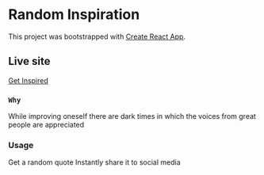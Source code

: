 # Random Inspiration

This project was bootstrapped with [Create React App](https://github.com/facebook/create-react-app).

## Live site

[Get Inspired](https://random-inspiration.netöify.app)

### `Why`

While improving oneself there are dark times in which the voices from great people are appreciated

### Usage

Get a random quote
Instantly share it to social media 
